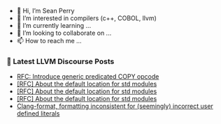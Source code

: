 - 👋 Hi, I’m Sean Perry
- 👀 I’m interested in compilers (c++, COBOL, llvm)
- 🌱 I’m currently learning ...
- 💞️ I’m looking to collaborate on ...
- 📫 How to reach me ...

<!---
s66perry/s66perry is a ✨ special ✨ repository because its `README.md` (this file) appears on your GitHub profile.
You can click the Preview link to take a look at your changes.
--->
### 📕 Latest LLVM Discourse Posts

<!-- DISCOURSE-LLVM:START -->
- [RFC: Introduce generic predicated COPY opcode](https://discourse.llvm.org/t/rfc-introduce-generic-predicated-copy-opcode/68494#post_9)
- [[RFC] About the default location for std modules](https://discourse.llvm.org/t/rfc-about-the-default-location-for-std-modules/69191#post_6)
- [[RFC] About the default location for std modules](https://discourse.llvm.org/t/rfc-about-the-default-location-for-std-modules/69191#post_5)
- [[RFC] About the default location for std modules](https://discourse.llvm.org/t/rfc-about-the-default-location-for-std-modules/69191#post_4)
- [Clang-format, formatting inconsistent for &lpar;seemingly&rpar; incorrect user defined literals](https://discourse.llvm.org/t/clang-format-formatting-inconsistent-for-seemingly-incorrect-user-defined-literals/63962#post_2)
<!-- DISCOURSE-LLVM:END -->
